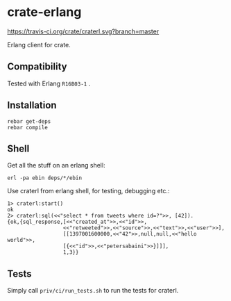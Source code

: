 crate-erlang
============

https://travis-ci.org/crate/craterl.svg?branch=master

Erlang client for crate.

Compatibility
-------------

Tested with Erlang ``R16B03-1`` .

Installation
------------

```
rebar get-deps
rebar compile
```

Shell
-----

Get all the stuff on an erlang shell:

```
erl -pa ebin deps/*/ebin
```

Use craterl from erlang shell, for testing, debugging etc.:

```
1> craterl:start()
ok
2> craterl:sql(<<"select * from tweets where id=?">>, [42]).
{ok,{sql_response,[<<"created_at">>,<<"id">>,
                  <<"retweeted">>,<<"source">>,<<"text">>,<<"user">>],
                  [[1397001600000,<<"42">>,null,null,<<"hello world">>,
                  [{<<"id">>,<<"petersabaini">>}]]],
                  1,3}}
```

Tests
-----

Simply call ```priv/ci/run_tests.sh``` to run the tests for craterl.
